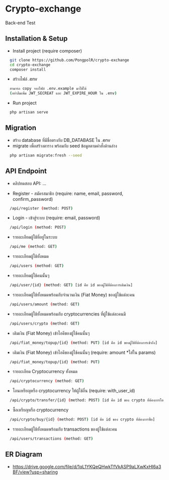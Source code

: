 # Crypto-exchange

Back-end Test

## Installation & Setup

- Install project (require composer)

```bash
  git clone https://github.com/PongpolR/crypto-exchange
  cd crypto-exchange
  composer install
```

- สร้างไฟล์ .env
```bash
  สามารถ copy จากไฟล์ .env.example มาใช้ได้
  (อย่าลืมเพิ่ม JWT_SECREAT และ JWT_EXPIRE_HOUR ใน .env)
```

- Run project

```bash
  php artisan serve
```

## Migration
- สร้าง database ที่มีชื่อตรงกับ DB_DATABASE ใน .env
- migrate เพื่อสร้างตาราง พร้อมกับ seed ข้อมูลตามคำสั่งด้านล่าง
```bash
  php artisan migrate:fresh --seed
```

## API Endpoint
 - คลิปทดสอบ API: ...

- Register - สมัครสมาชิก (require: name, email, password, confirm_password)
```bash
  /api/register (method: POST)
```
- Login - เข้าสู่ระบบ (require: email, password)
```bash
  /api/login (method: POST)
```
- รายละเอียดผู้ใช้ที่อยู่ในระบบ
```bash
  /api/me (method: GET)
```
- รายละเอียดผู้ใช้ทั้งหมด
```bash
  /api/users (method: GET)
```
- รายละเอียดผู้ใช้คนนั้นๆ
```bash
  /api/user/{id} (method: GET) [id คือ id ของผู้ใช้ที่ต้องการเติมเงิน]
```
- รายละเอียดผู้ใช้ทั้งหมดพร้อมกับจำนวนเงิน (Fiat Money) ของผู้ใช้แต่ละคน
```bash
  /api/users/amount (method: GET)
```
- รายละเอียดผู้ใช้ทั้งหมดพร้อมกับ cryptocurrencies ที่ผู้ใช้แต่ละคนมี
```bash
  /api/users/crypto (method: GET)
```
- เติมเงิน (Fiat Money) เข้าไอดีของผู้ใช้คนนั้นๆ
```bash
  /api/fiat_money/topup/{id} (method: PUT) [id คือ id ของผู้ใช้ที่ต้องการเข้าถึง]
```
- เติมเงิน (Fiat Money) เข้าไอดีของผู้ใช้คนนั้นๆ (require: amount *ใส่ใน params)
```bash
  /api/fiat_money/topup/{id} (method: PUT)
```
- รายละเอียด Cryptocurrency ทั้งหมด
```bash
  /api/cryptocurrency (method: GET)
```
- โอนเหรียญหรือ cryptocurrency ให้ผู้ใช้อื่น (require: with_user_id)
```bash
  /api/crypto/transfer/{id} (method: POST) [id คือ id ของ crypto ที่ต้องการโอน]
```
- ซื้อเหรียญหรือ cryptocurrency 
```bash
  /api/crypto/buy/{id} (method: POST) [id คือ id ของ crypto ที่ต้องการซื้อ]
```
- รายละเอียดผู้ใช้ทั้งหมดพร้อมกับ transactions ของผู้ใช้แต่ละคน
```bash
  /api/users/transactions (method: GET)
```

## ER Diagram
- https://drive.google.com/file/d/1qL1YKQeQHwkTfVkASP9aLXwKxHI6a3BF/view?usp=sharing
